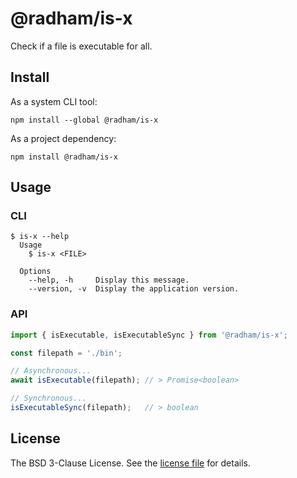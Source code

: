 @radham/is-x
============

Check if a file is executable for all.

Install
-------

As a system CLI tool:

```shell
npm install --global @radham/is-x
```

As a project dependency:

```shell
npm install @radham/is-x
```

Usage
-----

### CLI

```sh-session
$ is-x --help
  Usage
    $ is-x <FILE>

  Options
    --help, -h     Display this message.
    --version, -v  Display the application version.
```

### API

```typescript
import { isExecutable, isExecutableSync } from '@radham/is-x';

const filepath = './bin';

// Asynchronous...
await isExecutable(filepath); // > Promise<boolean>

// Synchronous...
isExecutableSync(filepath);   // > boolean
```

License
-------
The BSD 3-Clause License. See the [license file](LICENSE) for details.
